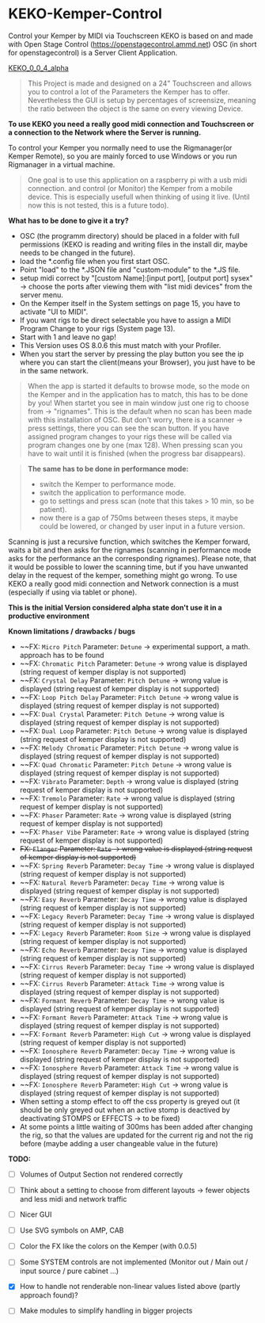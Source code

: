 # KEKO-Kemper-Control
Control your Kemper by MIDI via Touchscreen
KEKO is based on and made with Open Stage Control (https://openstagecontrol.ammd.net)
OSC (in short for openstagecontrol) is a Server Client Application.

[KEKO_0_0_4_alpha](https://user-images.githubusercontent.com/41967358/110244950-87b0d380-7f61-11eb-8742-7d8ed8e8bfc3.jpg)

>This Project is made and designed on a 24" Touchscreen and allows you to control a lot of the Parameters the Kemper has to offer.
>Nevertheless the GUI is setup by percentages of screensize, meaning the ratio between the object is the same on every viewing Device.

**To use KEKO you need a really good midi connection and Touchscreen or a connection to the Network where the Server is running.**

To control your Kemper you normally need to use the Rigmanager(or Kemper Remote), so you are mainly forced to use Windows or you run Rigmanager in a virtual machine.


>One goal is to use this application on a raspberry pi with a usb midi connection. 
>and control (or Monitor) the Kemper from a mobile device.
>This is especially usefull when thinking of using it live.
>(Until now this is not tested, this is a future todo).


**What has to be done to give it a try?**
- OSC (the programm directory) should be placed in a folder with full permissions (KEKO is reading and writing files in the install dir, maybe needs to be changed in the future).
- load the *.config file when you first start OSC.
- Point "load" to the *.JSON file and "custom-module" to the *.JS file.
- setup midi correct by "[custom Name]:[input port], [output port] sysex" -> choose the ports after viewing them with "list midi devices" from the server menu.
- On the Kemper itself in the System settings on page 15, you have to activate "UI to MIDI".
- If you want rigs to be direct selectable you have to assign a MIDI Program Change to your rigs (System page 13).
- Start with 1 and leave no gap!
- This Version uses OS 8.0.6 this must match with your Profiler.
- When you start the server by pressing the play button you see the ip where you can start the client(means your Browser), you just have to be in the same network.



>When the app is started it defaults to browse mode, so the mode on the Kemper and in the application has to match, this has to be done by you!
>When startet you see in main window just one rig to choose from -> "rignames". 
>This is the default when no scan has been made with this installation of OSC.
>But don't worry, there is a scanner -> press settings, there you can see the scan button.
>If you have assigned program changes to your rigs these will be called via program changes one by one (max 128).
>When pressing scan you have to wait until it is finished (when the progress bar disappears).

>**The same has to be done in performance mode:**
>- switch the Kemper to performance mode.
>- switch the application to performance mode.
>- go to settings and press scan (note that this takes > 10 min, so be patient).
> - now there is a gap of 750ms between theses steps, it maybe could be lowered, or changed by user input in a future version.


Scanning is just a recursive function, which switches the Kemper forward, 
waits a bit and then asks for the rignames 
(scanning in performance mode asks for the performance an the corresponding rignames). 
Please note, that it would be possible to lower the scanning time, but if you have 
unwanted delay in the request of the kemper, something might go wrong. 
To use KEKO a really good midi connection and Network connection is a must 
(especially if using via tablet or phone).

 


**This is the initial Version considered alpha state don't use it in a productive environment**


**Known limitations / drawbacks / bugs**
- ~~FX: `Micro Pitch`       Parameter: `Detune`       -> experimental support, a math. approach has to be found
- ~~FX: `Chromatic Pitch`   Parameter: `Detune`       -> wrong value is displayed (string request of kemper display is not supported)
- ~~FX: `Crystal Delay`     Parameter: `Pitch Detune` -> wrong value is displayed (string request of kemper display is not supported)
- ~~FX: `Loop Pitch Delay`  Parameter: `Pitch Detune` -> wrong value is displayed (string request of kemper display is not supported)
- ~~FX: `Dual Crystal`      Parameter: `Pitch Detune` -> wrong value is displayed (string request of kemper display is not supported)
- ~~FX: `Dual Loop`         Parameter: `Pitch Detune` -> wrong value is displayed (string request of kemper display is not supported)
- ~~FX: `Melody Chromatic`  Parameter: `Pitch Detune` -> wrong value is displayed (string request of kemper display is not supported)
- ~~FX: `Quad Chromatic`    Parameter: `Pitch Detune` -> wrong value is displayed (string request of kemper display is not supported)
- ~~FX: `Vibrato`           Parameter: `Depth`        -> wrong value is displayed (string request of kemper display is not supported)
- ~~FX: `Tremolo`           Parameter: `Rate`         -> wrong value is displayed (string request of kemper display is not supported)
- ~~FX: `Phaser`            Parameter: `Rate`         -> wrong value is displayed (string request of kemper display is not supported)
- ~~FX: `Phaser Vibe`       Parameter: `Rate`         -> wrong value is displayed (string request of kemper display is not supported)
- ~~FX: `Flanger`           Parameter: `Rate`         -> wrong value is displayed (string request of kemper display is not supported)~~
- ~~FX: `Spring Reverb`     Parameter: `Decay Time`   -> wrong value is displayed (string request of kemper display is not supported)
- ~~FX: `Natural Reverb`    Parameter: `Decay Time`   -> wrong value is displayed (string request of kemper display is not supported)
- ~~FX: `Easy Reverb`       Parameter: `Decay Time`   -> wrong value is displayed (string request of kemper display is not supported)
- ~~FX: `Legacy Reverb`     Parameter: `Decay Time`   -> wrong value is displayed (string request of kemper display is not supported)
- ~~FX: `Legacy Reverb`     Parameter: `Room Size`    -> wrong value is displayed (string request of kemper display is not supported)
- ~~FX: `Echo Reverb`       Parameter: `Decay Time`   -> wrong value is displayed (string request of kemper display is not supported)
- ~~FX: `Cirrus Reverb`     Parameter: `Decay Time`   -> wrong value is displayed (string request of kemper display is not supported)
- ~~FX: `Cirrus Reverb`     Parameter: `Attack Time`  -> wrong value is displayed (string request of kemper display is not supported)
- ~~FX: `Formant Reverb`    Parameter: `Decay Time`   -> wrong value is displayed (string request of kemper display is not supported)
- ~~FX: `Formant Reverb`    Parameter: `Attack Time`  -> wrong value is displayed (string request of kemper display is not supported)
- ~~FX: `Formant Reverb`    Parameter: `High Cut`     -> wrong value is displayed (string request of kemper display is not supported)
- ~~FX: `Ionosphere Reverb` Parameter: `Decay Time`   -> wrong value is displayed (string request of kemper display is not supported)
- ~~FX: `Ionosphere Reverb` Parameter: `Attack Time`  -> wrong value is displayed (string request of kemper display is not supported)
- ~~FX: `Ionosphere Reverb` Parameter: `High Cut`     -> wrong value is displayed (string request of kemper display is not supported)
- When setting a stomp effect to off the css property is greyed out (it should be only greyed out when an active stomp is deactived by deactivating STOMPS or EFFECTS -> to be fixed)
- At some points a little waiting of 300ms has been added after changing the rig, so that the values are updated for the current rig and not the rig before (maybe adding a user changeable value in the future)

**TODO:**

- [ ] Volumes of Output Section not rendered correctly
- [ ] Think about a setting to choose from different layouts -> fewer objects and less midi and network traffic 
- [ ] Nicer GUI
- [ ] Use SVG symbols on AMP, CAB
- [ ] Color the FX like the colors on the Kemper (with 0.0.5)
- [ ] Some SYSTEM controls are not implemented (Monitor out / Main out / input source / pure cabinet ...)
- [x] How to handle not renderable non-linear values listed above (partly approach found)?
- [ ] Make modules to simplify handling in bigger projects
 

